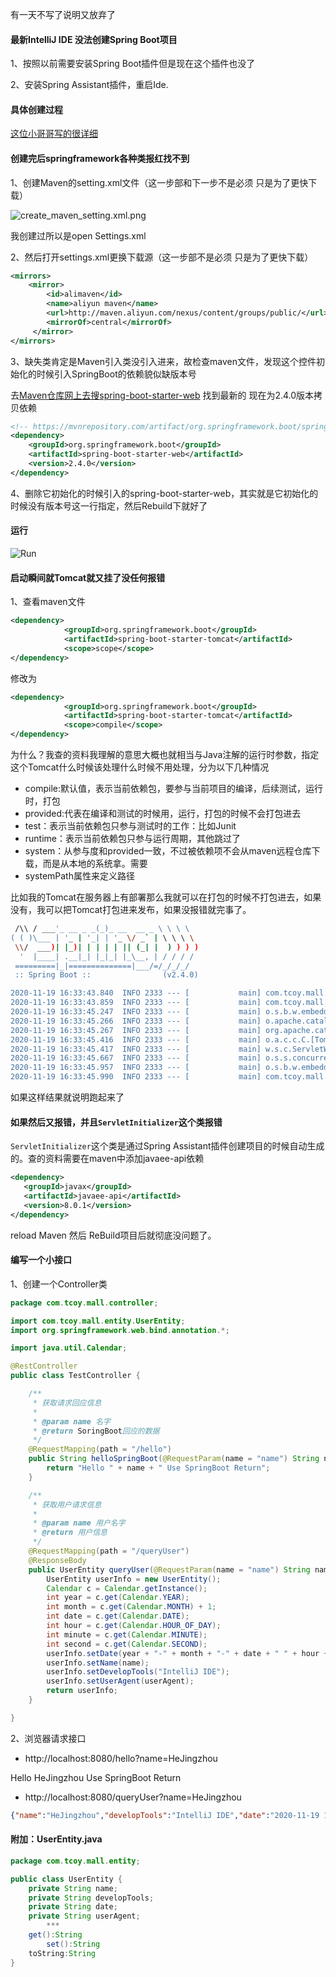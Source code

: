 有一天不写了说明又放弃了

#### 最新IntelliJ IDE 没法创建Spring Boot项目 

1、按照以前需要安装Spring Boot插件但是现在这个插件也没了

2、安装Spring Assistant插件，重启Ide.

#### 具体创建过程

[这位小哥哥写的很详细](https://www.jianshu.com/p/28e1aedb4819)

#### 创建完后springframework各种类报红找不到

1、创建Maven的setting.xml文件（这一步部和下一步不是必须 只是为了更快下载）

![create_maven_setting.xml.png](/Users/jingzhouhe/Desktop/学习文档/create_setting.xml.png)  

我创建过所以是open Settings.xml

2、然后打开settings.xml更换下载源（这一步部不是必须 只是为了更快下载）

```xml
<mirrors>
    <mirror>
        <id>alimaven</id>
        <name>aliyun maven</name>
        <url>http://maven.aliyun.com/nexus/content/groups/public/</url>
        <mirrorOf>central</mirrorOf>
     </mirror>
</mirrors>
```

3、缺失类肯定是Maven引入类没引入进来，故检查maven文件，发现这个控件初始化的时候引入SpringBoot的依赖貌似缺版本号

去[Maven仓库网上去搜spring-boot-starter-web](https://mvnrepository.com/artifact/org.springframework.boot/spring-boot-starter-web) 找到最新的 现在为2.4.0版本拷贝依赖

```xml
<!-- https://mvnrepository.com/artifact/org.springframework.boot/spring-boot-starter-web -->
<dependency>
    <groupId>org.springframework.boot</groupId>
    <artifactId>spring-boot-starter-web</artifactId>
    <version>2.4.0</version>
</dependency>
```

4、删除它初始化的时候引入的spring-boot-starter-web，其实就是它初始化的时候没有版本号这一行指定，然后Rebuild下就好了

#### 运行

![Run](/Users/jingzhouhe/Desktop/学习文档/run.png)

#### 启动瞬间就Tomcat就又挂了没任何报错

1、查看maven文件

```xml
<dependency>
			<groupId>org.springframework.boot</groupId>
			<artifactId>spring-boot-starter-tomcat</artifactId>
			<scope>scope</scope>
</dependency>
```

修改为

```xml
<dependency>
			<groupId>org.springframework.boot</groupId>
			<artifactId>spring-boot-starter-tomcat</artifactId>
			<scope>compile</scope>
</dependency>
```

为什么？我查的资料我理解的意思大概也就相当与Java注解的运行时参数，指定这个Tomcat什么时候该处理什么时候不用处理，分为以下几种情况

- compile:默认值，表示当前依赖包，要参与当前项目的编译，后续测试，运行时，打包
- provided:代表在编译和测试的时候用，运行，打包的时候不会打包进去
- test：表示当前依赖包只参与测试时的工作：比如Junit
- runtime：表示当前依赖包只参与运行周期，其他跳过了
- system：从参与度和provided一致，不过被依赖项不会从maven远程仓库下载，而是从本地的系统拿。需要
- systemPath属性来定义路径  

比如我的Tomcat在服务器上有部署那么我就可以在打包的时候不打包进去，如果没有，我可以把Tomcat打包进来发布，如果没报错就完事了。

```  bash
 /\\ / ___'_ __ _ _(_)_ __  __ _ \ \ \ \
( ( )\___ | '_ | '_| | '_ \/ _` | \ \ \ \
 \\/  ___)| |_)| | | | | || (_| |  ) ) ) )
  '  |____| .__|_| |_|_| |_\__, | / / / /
 =========|_|==============|___/=/_/_/_/
 :: Spring Boot ::                (v2.4.0)

2020-11-19 16:33:43.840  INFO 2333 --- [           main] com.tcoy.mall.MallApplication            : Starting MallApplication using Java 15.0.1 on JingZhoudeMacBook-Pro.local with PID 2333 (/Users/jingzhouhe/Desktop/mall/target/classes started by jingzhouhe in /Users/jingzhouhe/Desktop/mall)
2020-11-19 16:33:43.859  INFO 2333 --- [           main] com.tcoy.mall.MallApplication            : No active profile set, falling back to default profiles: default
2020-11-19 16:33:45.247  INFO 2333 --- [           main] o.s.b.w.embedded.tomcat.TomcatWebServer  : Tomcat initialized with port(s): 8080 (http)
2020-11-19 16:33:45.266  INFO 2333 --- [           main] o.apache.catalina.core.StandardService   : Starting service [Tomcat]
2020-11-19 16:33:45.267  INFO 2333 --- [           main] org.apache.catalina.core.StandardEngine  : Starting Servlet engine: [Apache Tomcat/9.0.39]
2020-11-19 16:33:45.416  INFO 2333 --- [           main] o.a.c.c.C.[Tomcat].[localhost].[/]       : Initializing Spring embedded WebApplicationContext
2020-11-19 16:33:45.417  INFO 2333 --- [           main] w.s.c.ServletWebServerApplicationContext : Root WebApplicationContext: initialization completed in 1436 ms
2020-11-19 16:33:45.667  INFO 2333 --- [           main] o.s.s.concurrent.ThreadPoolTaskExecutor  : Initializing ExecutorService 'applicationTaskExecutor'
2020-11-19 16:33:45.957  INFO 2333 --- [           main] o.s.b.w.embedded.tomcat.TomcatWebServer  : Tomcat started on port(s): 8080 (http) with context path ''
2020-11-19 16:33:45.990  INFO 2333 --- [           main] com.tcoy.mall.MallApplication            : Started MallApplication in 2.798 seconds (JVM running for 3.523)
```

如果这样结果就说明跑起来了

#### 如果然后又报错，并且```ServletInitializer```这个类报错

```ServletInitializer```这个类是通过Spring Assistant插件创建项目的时候自动生成的。查的资料需要在maven中添加javaee-api依赖

```xml
<dependency>
   <groupId>javax</groupId>
   <artifactId>javaee-api</artifactId>
   <version>8.0.1</version>
</dependency>
```

reload Maven 然后 ReBuild项目后就彻底没问题了。

#### 编写一个小接口

1、创建一个Controller类

```java
package com.tcoy.mall.controller;

import com.tcoy.mall.entity.UserEntity;
import org.springframework.web.bind.annotation.*;

import java.util.Calendar;

@RestController
public class TestController {

    /**
     * 获取请求回应信息
     *
     * @param name 名字
     * @return SoringBoot回应的数据
     */
    @RequestMapping(path = "/hello")
    public String helloSpringBoot(@RequestParam(name = "name") String name) {
        return "Hello " + name + " Use SpringBoot Return";
    }

    /**
     * 获取用户请求信息
     *
     * @param name 用户名字
     * @return 用户信息
     */
    @RequestMapping(path = "/queryUser")
    @ResponseBody
    public UserEntity queryUser(@RequestParam(name = "name") String name, @RequestHeader("User-Agent") String userAgent) {
        UserEntity userInfo = new UserEntity();
        Calendar c = Calendar.getInstance();
        int year = c.get(Calendar.YEAR);
        int month = c.get(Calendar.MONTH) + 1;
        int date = c.get(Calendar.DATE);
        int hour = c.get(Calendar.HOUR_OF_DAY);
        int minute = c.get(Calendar.MINUTE);
        int second = c.get(Calendar.SECOND);
        userInfo.setDate(year + "-" + month + "-" + date + " " + hour + ":" + minute + ":" + second);
        userInfo.setName(name);
        userInfo.setDevelopTools("IntelliJ IDE");
        userInfo.setUserAgent(userAgent);
        return userInfo;
    }

}
```

2、浏览器请求接口

- http://localhost:8080/hello?name=HeJingzhou

Hello HeJingzhou Use SpringBoot Return

* http://localhost:8080/queryUser?name=HeJingzhou

```json
{"name":"HeJingzhou","developTools":"IntelliJ IDE","date":"2020-11-19 16:54:24","userAgent":"Mozilla/5.0 (Macintosh; Intel Mac OS X 11_0_0) AppleWebKit/537.36 (KHTML, like Gecko) Chrome/86.0.4240.198 Safari/537.36"}
```

#### 附加：UserEntity.java

```java
package com.tcoy.mall.entity;

public class UserEntity {
    private String name;
    private String developTools;
    private String date;
    private String userAgent;
		***
  	get():String
		set():String
    toString:String
}

```

